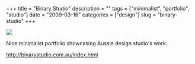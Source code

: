 +++
title = "Binary Studio"
description = ""
tags = ["minimalist", "portfolio", "studio"]
date = "2009-03-16"
categories = ["design"]
slug = "binary-studio"
+++


 

  <div id="screens-thumbs" class="clearfix">
    <div class="txt-center" id="design-submission"><a href="http://binarystudio.com.au/index.html"><img id='bluga-thumbnail-1539' class='bluga-thumbnail large' src='/media/bluga/
wt49be3cb2caa18_0.jpg'/></a></div>  
  </div>   
<p>Nice minimalist portfolio showcasing Aussie design studio's work. </p>
<p><a href="http://binarystudio.com.au/index.html">http://binarystudio.com.au/index.html</a></p>




